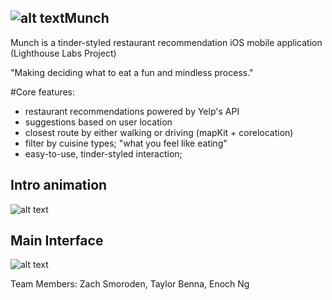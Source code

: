 ## ![alt text](https://raw.githubusercontent.com/enochng1/Munch/master/munchAppIcon.png)Munch

Munch is a tinder-styled restaurant recommendation iOS mobile application (Lighthouse Labs Project)

"Making deciding what to eat a fun and mindless process."

#Core features:
- restaurant recommendations powered by Yelp's API
- suggestions based on user location
- closest route by either walking or driving (mapKit + corelocation)
- filter by cuisine types; "what you feel like eating"
- easy-to-use, tinder-styled interaction; 

## Intro animation
![alt text](https://github.com/enochng1/Munch/blob/master/munch%20launch.gif?raw=true "Munch Intro Animation")

## Main Interface
![alt text](https://github.com/enochng1/Munch/blob/master/munch%20swipe.gif?raw=true "Munch Interface")

Team Members: Zach Smoroden, Taylor Benna, Enoch Ng
